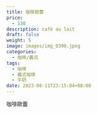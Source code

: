 ```yaml
---
title: 咖啡歐蕾
price:
  - 130
description: café au lait
draft: false
weight: 5
image: images/img_0390.jpeg
categories:
  - 咖啡/義式
tags:
  - 咖啡
  - 義式咖啡
  - 牛奶
date: 2023-08-11T23:15:04+08:00
---
```


 咖啡歐蕾
